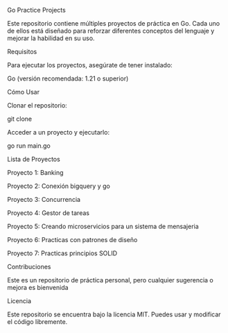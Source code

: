 Go Practice Projects

Este repositorio contiene múltiples proyectos de práctica en Go. Cada uno de ellos está diseñado para reforzar diferentes conceptos del lenguaje y mejorar la habilidad en su uso.

Requisitos

Para ejecutar los proyectos, asegúrate de tener instalado:

Go (versión recomendada: 1.21 o superior)

Cómo Usar

Clonar el repositorio:

git clone

Acceder a un proyecto y ejecutarlo:

go run main.go

Lista de Proyectos

Proyecto 1: Banking

Proyecto 2: Conexión bigquery y go

Proyecto 3: Concurrencia

Proyecto 4: Gestor de tareas

Proyecto 5: Creando microservicios para un sistema de mensajeria

Proyecto 6: Practicas con patrones de diseño

Proyecto 7: Practicas principios SOLID

Contribuciones

Este es un repositorio de práctica personal, pero cualquier sugerencia o mejora es bienvenida

Licencia

Este repositorio se encuentra bajo la licencia MIT. Puedes usar y modificar el código libremente.

